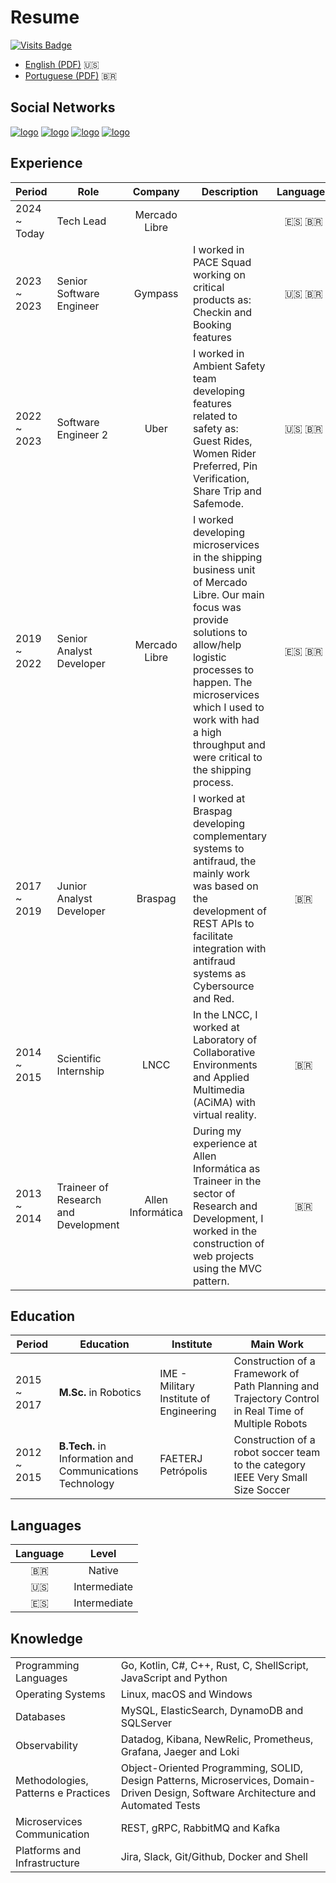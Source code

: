 # Resume

[![Visits Badge](https://badges.pufler.dev/visits/johnfercher/resume)](https://badges.pufler.dev)


* [English (PDF)](https://github.com/johnfercher/software/blob/main/assets/docs/resumes/english.pdf) :us:
* [Portuguese (PDF)](https://github.com/johnfercher/software/blob/main/assets/docs/resumes/portuguese.pdf) :brazil:

## Social Networks

[![logo](https://img.shields.io/badge/GitHub-100000?style=for-the-badge&logo=github&logoColor=white)](https://github.com/johnfercher)
[![logo](https://img.shields.io/badge/LinkedIn-0077B5?style=for-the-badge&logo=linkedin&logoColor=white)](https://www.linkedin.com/in/johnathan-fercher/)
[![logo](https://img.shields.io/badge/Medium-12100E?style=for-the-badge&logo=medium&logoColor=white)](https://medium.com/@johnfercher)
[![logo](https://img.shields.io/badge/YouTube-FF0000?style=for-the-badge&logo=youtube&logoColor=white)](https://www.youtube.com/@johnfercher)

## Experience

| Period       | Role                                 |      Company      | Description                                                                                                                                                                                                                                                                     |   Languages   |
|--------------|--------------------------------------|:-----------------:|---------------------------------------------------------------------------------------------------------------------------------------------------------------------------------------------------------------------------------------------------------------------------------|:-------------:|
| 2024 ~ Today | Tech Lead                            |   Mercado Libre   |                                                                                                                                                                                                                                                                                 | :es: :brazil: |
| 2023 ~ 2023  | Senior Software Engineer             |      Gympass      | I worked in PACE Squad working on critical products as: Checkin and Booking features                                                                                                                                                                                            | :us: :brazil: |
| 2022 ~ 2023  | Software Engineer 2                  |       Uber        | I worked in Ambient Safety team developing features related to safety as: Guest Rides, Women Rider Preferred, Pin Verification, Share Trip and Safemode.                                                                                                                        | :us: :brazil: |
| 2019 ~ 2022  | Senior Analyst Developer             |   Mercado Libre   | I worked developing microservices in the shipping business unit of Mercado Libre. Our main focus was provide solutions to allow/help logistic processes to happen. The microservices which I used to work with had a high throughput and were critical to the shipping process. | :es: :brazil: |
| 2017 ~ 2019  | Junior Analyst Developer             |      Braspag      | I worked at Braspag developing complementary systems to antifraud, the mainly work was based on the development of REST APIs to facilitate integration with antifraud systems as Cybersource and Red.                                                                           |   :brazil:    |
| 2014 ~ 2015  | Scientific Internship                |       LNCC        | In the LNCC, I worked at Laboratory of Collaborative Environments and Applied Multimedia (ACiMA) with virtual reality.                                                                                                                                                          |   :brazil:    |
| 2013 ~ 2014  | Traineer of Research and Development | Allen Informática | During my experience at Allen Informática as Traineer in the sector of Research and Development, I worked in the construction of web projects using the MVC pattern.                                                                                                            |   :brazil:    |

## Education

| Period     | Education                                                | Institute                                | Main Work                                                                                           |
|-------------|----------------------------------------------------------|------------------------------------------|-----------------------------------------------------------------------------------------------------|
| 2015 ~ 2017 | **M.Sc.** in Robotics                                    | IME - Military Institute of Engineering  | Construction of a Framework of Path Planning and Trajectory Control in Real Time of Multiple Robots |
| 2012 ~ 2015 | **B.Tech.** in Information and Communications Technology | FAETERJ Petrópolis                       | Construction of a robot soccer team to the category IEEE Very Small Size Soccer                     |

## Languages

| Language |    Level     |
|:--------:|:------------:|
| :brazil: |    Native    |
|   :us:   | Intermediate |
|   :es:   | Intermediate |

## Knowledge

|                                     |                                                                                                                                     |
|-------------------------------------|-------------------------------------------------------------------------------------------------------------------------------------|
| Programming Languages               | Go, Kotlin, C#, C++, Rust, C, ShellScript, JavaScript and Python                                                                    |
| Operating Systems                   | Linux, macOS and Windows                                                                                                            |
| Databases                           | MySQL, ElasticSearch, DynamoDB and SQLServer                                                                                        |
| Observability                       | Datadog, Kibana, NewRelic, Prometheus, Grafana, Jaeger and Loki                                                                     |
| Methodologies, Patterns e Practices | Object-Oriented Programming, SOLID, Design Patterns, Microservices, Domain-Driven Design, Software Architecture and Automated Tests |
| Microservices Communication         | REST, gRPC, RabbitMQ and Kafka                                                                                                      |
| Platforms and Infrastructure        | Jira, Slack, Git/Github, Docker and Shell                                                                                           |
